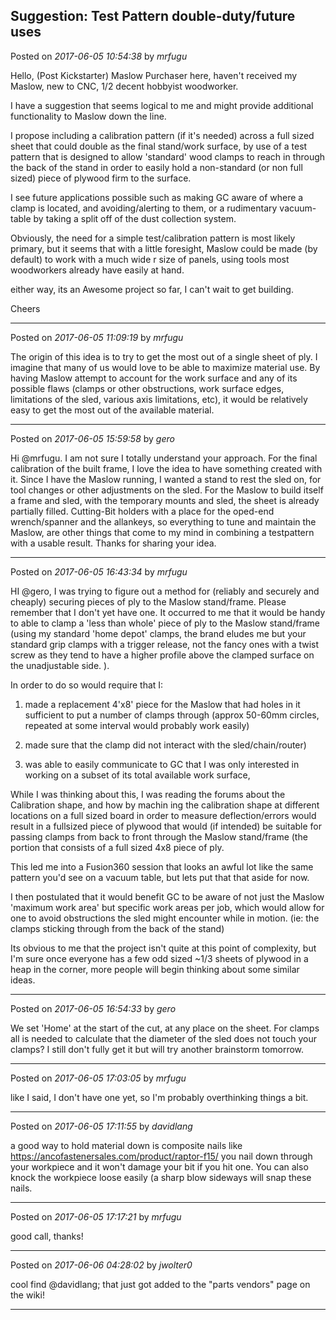 ## Suggestion: Test Pattern double-duty/future uses
Posted on *2017-06-05 10:54:38* by *mrfugu*

Hello, (Post Kickstarter) Maslow Purchaser here, haven't received my Maslow, new to CNC, 1/2 decent hobbyist woodworker.  

I have a suggestion that seems logical to me and might provide additional functionality to Maslow down the line. 

I propose including a calibration pattern (if it's needed) across a full sized sheet that could double as the final stand/work surface,  by use of a test pattern that is designed to allow 'standard' wood clamps to reach in through the back of the stand in order to easily hold a non-standard (or non full sized) piece of plywood firm to the surface. 

I see future applications possible such as making GC aware of where a clamp is located, and avoiding/alerting to them, or a rudimentary vacuum-table by taking a split off of the dust collection system. 

Obviously, the need for a simple test/calibration pattern is most likely primary, but it seems that with a little foresight, Maslow could be made (by default) to work with a much wide r size of panels, using tools most woodworkers already have easily at hand.

either way, its an Awesome project so far, I can't wait to get building. 

Cheers

---

Posted on *2017-06-05 11:09:19* by *mrfugu*

The origin of this idea is to try to get the most out of a single sheet of ply. I imagine that many of us would love to be able to maximize material use. By having Maslow attempt to account for the work surface and any of its possible flaws (clamps or other obstructions, work surface edges, limitations of the sled, various axis limitations, etc), it would be relatively easy to get the most out of the available material.

---

Posted on *2017-06-05 15:59:58* by *gero*

Hi @mrfugu. I am not sure I totally understand your approach. For the final calibration of the built frame, I love the idea to have something created with it. Since I have the Maslow running, I wanted a stand to rest the sled on, for tool changes or other adjustments on the sled. For the Maslow to build itself a frame and sled, with the temporary mounts and sled, the sheet is already partially filled.
Cutting-Bit holders with a place for the oped-end wrench/spanner and the allankeys, so everything to tune and maintain the Maslow, are other things that come to my mind in combining a testpattern with a usable result. Thanks for sharing your idea.

---

Posted on *2017-06-05 16:43:34* by *mrfugu*

HI @gero, I was trying to figure out a method for (reliably and securely and cheaply) securing pieces of ply to the Maslow stand/frame. Please remember that I don't yet have one. It occurred to me that it would be handy to able to clamp a 'less than whole' piece of ply to the Maslow stand/frame (using my standard 'home depot' clamps, the brand eludes me but your standard grip clamps with a trigger release, not the fancy ones with a twist screw as they tend to have a higher profile above the clamped surface on the unadjustable side. ). 

In order to do so would require that I: 

1) made a replacement 4'x8' piece for the Maslow that had holes in it sufficient to put a number of clamps through (approx 50-60mm circles, repeated at some interval would probably work easily)

2) made sure that the clamp did not interact with the sled/chain/router)

3) was able to easily communicate to GC that I was only interested in working on a subset of its total available work surface, 

While I was thinking about this, I was reading the forums about the Calibration shape, and how by machin ing the calibration shape at different locations on a full sized board in order to measure deflection/errors would  result in a fullsized piece of plywood that would (if intended) be suitable for passing clamps from back to front through the Maslow stand/frame (the portion that consists of a full sized 4x8 piece of ply. 

This led me into a Fusion360  session that looks an awful lot like the same pattern you'd see on a vacuum table, but lets put that that aside for now. 

I then postulated that it would benefit GC to be aware of not just the Maslow 'maximum work area' but specific work areas per job, which would allow for one to avoid obstructions the sled might encounter while in motion. (ie: the clamps sticking through from the back of the stand)

Its obvious to me that the project isn't quite at this point of complexity, but I'm sure once everyone has a few odd sized ~1/3 sheets of plywood in a heap in the corner, more people will begin thinking about some similar ideas.

---

Posted on *2017-06-05 16:54:33* by *gero*

We set 'Home' at the start of the cut, at any place on the sheet. For clamps all is needed to calculate that the diameter of the sled does not touch your clamps? I still don't fully get it but will try another brainstorm tomorrow.

---

Posted on *2017-06-05 17:03:05* by *mrfugu*

like I said, I don't have one yet, so I'm probably overthinking things a bit.

---

Posted on *2017-06-05 17:11:55* by *davidlang*

a good way to hold material down is composite nails like https://ancofastenersales.com/product/raptor-f15/ you nail down through your workpiece and it won't damage your bit if you hit one. You can also knock the workpiece loose easily (a sharp blow sideways will snap these nails.

---

Posted on *2017-06-05 17:17:21* by *mrfugu*

good call, thanks!

---

Posted on *2017-06-06 04:28:02* by *jwolter0*

cool find @davidlang; that just got added to the "parts vendors" page on the wiki!

---

